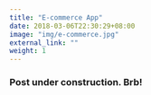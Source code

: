 ```yaml
---
title: "E-commerce App"
date: 2018-03-06T22:30:29+08:00
image: "img/e-commerce.jpg"
external_link: ""
weight: 1
---
```


### Post under construction. Brb!
